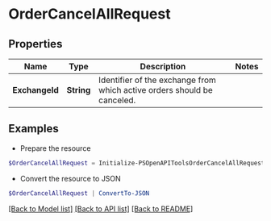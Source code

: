 # OrderCancelAllRequest
## Properties

Name | Type | Description | Notes
------------ | ------------- | ------------- | -------------
**ExchangeId** | **String** | Identifier of the exchange from which active orders should be canceled. | 

## Examples

- Prepare the resource
```powershell
$OrderCancelAllRequest = Initialize-PSOpenAPIToolsOrderCancelAllRequest  -ExchangeId KRAKEN
```

- Convert the resource to JSON
```powershell
$OrderCancelAllRequest | ConvertTo-JSON
```

[[Back to Model list]](../README.md#documentation-for-models) [[Back to API list]](../README.md#documentation-for-api-endpoints) [[Back to README]](../README.md)

